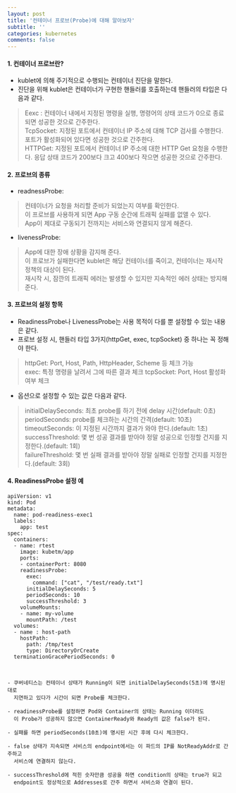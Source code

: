 ```yaml
---
layout: post
title: '컨테이너 프로브(Probe)에 대해 알아보자'
subtitle: ''
categories: kubernetes
comments: false
---
```


#### 1. 컨테이너 프로브란? ####
- kublet에 의해 주기적으로 수행되는 컨테이너 진단을 말한다.
- 진단을 위해 kublet은 컨테이너가 구현한 핸들러를 호출하는데 핸들러의 타입은 다음과 같다.
> Eexc : 컨테이너 내에서 지정된 명령을 실행, 명령어의 상태 코드가 0으로 종료되면 성공한 것으로 간주한다.  
> TcpSocket: 지정된 포트에서 컨테이너 IP 주소에 대해 TCP 검사를 수행한다. 포트가 활성화되어 있다면 성공한 것으로 간주한다.  
> HTTPGet: 지정된 포트에서 컨테이너 IP 주소에 대한 HTTP Get 요청을 수행한다. 응답 상태 코드가 200보다 크고 400보다 작으면 성공한 것으로 간주한다.


#### 2. 프로브의 종류 ####
- readnessProbe: 
> 컨테이너가 요청을 처리할 준비가 되었는지 여부를 확인한다.  
> 이 프로브를 사용하게 되면 App 구동 순간에 트래픽 실패를 없앨 수 있다.  
> App이 제대로 구동되기 전까지는 서비스와 연결되지 않게 해준다. 
- livenessProbe:
> App에 대한 장애 상황을 감지해 준다.  
> 이 프로브가 실패한다면 kublet은 해당 컨테이너를 죽이고, 컨테이너는 재시작 정책의 대상이 된다.  
> 재시작 시, 잠깐의 트래픽 에러는 발생할 수 있지만 지속적인 에러 상태는 방지해 준다.  

#### 3. 프로브의 설정 항목 ####
- ReadinessProbe나 LivenessProbe는 사용 목적이 다를 뿐 설정할 수 있는 내용은 같다.
- 프로브 설정 시, 핸들러 타입 3가지(httpGet, exec, tcpSocket) 중 하나는 꼭 정해야 한다. 
> httpGet: Port, Host, Path, HttpHeader, Scheme 등 체크 가능  
> exec: 특정 명령을 날려서 그에 따른 결과 체크
> tcpSocket: Port, Host 활성화 여부 체크  
- 옵션으로 설정할 수 있는 값은 다음과 같다.
> initialDelaySeconds: 최초 probe를 하기 전에 delay 시간(default: 0초)  
> periodSeconds: probe를 체크하는 시간의 간격(default: 10초)
> timeoutSeconds: 이 지정된 시간까지 결과가 와야 한다.(default: 1초)  
> successThreshold: 몇 번 성공 결과를 받아야 정말 성공으로 인정할 건지를 지정한다.(default: 1회)  
> failureThreshold: 몇 번 실패 결과를 받아야 정말 실패로 인정할 건지를 지정한다.(default: 3회)

#### 4. ReadinessProbe 설정 예 ####
```
apiVersion: v1
kind: Pod
metadata:
  name: pod-readiness-exec1
  labels:
    app: test
spec:
  containers:
  - name: rtest
    image: kubetm/app
    ports:
    - containerPort: 8080	
    readinessProbe:
      exec:
        command: ["cat", "/test/ready.txt"]
      initialDelaySeconds: 5
      periodSeconds: 10
      successThreshold: 3
    volumeMounts:
    - name: my-volume
      mountPath: /test
  volumes:
  - name : host-path
    hostPath:
      path: /tmp/test
      type: DirectoryOrCreate
  terminationGracePeriodSeconds: 0



- 쿠버네티스는 컨테이너 상태가 Running이 되면 initialDelaySeconds(5초)에 명시된 대로 
  지연하고 있다가 시간이 되면 Probe를 체크한다.

- readinessProbe를 설정하면 Pod와 Container의 상태는 Running 이더라도 
  이 Probe가 성공하지 않으면 ContainerReady와 Ready의 값은 false가 된다. 

- 실패를 하면 periodSeconds(10초)에 명시된 시간 후에 다시 체크한다.

- false 상태가 지속되면 서비스의 endpoint에서는 이 파드의 IP를 NotReadyAddr로 간주하고
  서비스에 연결하지 않는다.

- successThreshold에 적힌 숫자만큼 성공을 하면 condition의 상태는 true가 되고 
  endpoint도 정상적으로 Addresses로 간주 하면서 서비스와 연결이 된다. 
 
```
